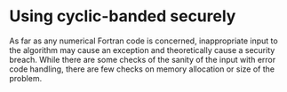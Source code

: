 # Using cyclic-banded securely

As far as any numerical Fortran code is concerned, inappropriate input to the algorithm may cause an exception and theoretically cause a security breach.  While there are some checks of the sanity of the input with error code handling, there are few checks on memory allocation or size of the problem.





